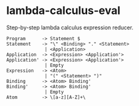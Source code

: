 # lambda-calculus-eval
Step-by-step lambda calculus expression reducer.

```
Program      -> Statement $
Statement    -> "\" <Binding> "." <Statement>
              | <Application>
Application  -> <Expression> <Application'>
Application' -> <Expression> <Application'>
              | Empty
Expression   -> <Atom>
              | "(" <Statement> ")"
Binding      -> <Atom> Binding'
Binding'     -> <Atom> Binding'
              | Empty
Atom         -> \[a-z][A-Z]+\
```